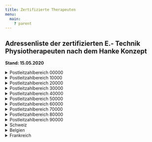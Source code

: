 ```yaml
---
title: Zertifizierte Therapeuten
menu:
  main:
    ? parent
---
```

## Adressenliste der zertifizierten E.- Technik Physiotherapeuten nach dem Hanke Konzept

**Stand: 15.05.2020** 

<details><summary>Postleitzahlbereich 00000</summary>

* Kerstin Lunze Praxis für Physiotherapie Gerichtstraße 5 01069 Dresden
* Konstanze Fleischer Praxis für Physiotherapie Emil- Üeberall-Str. 14  01159 Dresden
* Heike Simoneit Schillerstr. 38 01454 Radeberg
* Ina Vollborth Praxis für Physiotherapie Herbstsonne Somsdorferstr. 1a  01705 Freital
* Antje Hälbig Klinik Bavaria An der Wolfsschlucht 1-2 01731 Kreischa
* Petra Kuhn Praxis für Physiotherapie Welke-Kirsten u. Schmidt 01900 Großröhrsdorf
* Anette Klausch Ströbitzer Haupstr.14 03046 Cottbus
* Nicole Rödel Am Hirtenhaus 6 04159 Leipzig
* Antje Otto Harnackstr. 7 04317 Leipzig
* Ines Rothe Hohlbeinstr. 75 04429 Leipzig
* Gundula Striedinger Praxis für Physiotherapie Ringstraße 8 04668 Dürrweitzschen
* Kerstin Girbig Praxis für Physiotherapie Döbelner Straße 9-11 04746 Hartha
* Nicole Plock VITALIS Kylische Str. 31 06526 Sangerhausen
* Manja Schmidt VITALIS Kylische Str. 31 06526 Sangerhausen
* Uwe Müller Median Klinik Am Kießling 1 07356 Lobenstein
* Birgit Herzog Praxis für Physiotherapie Plauensche Straße 73 07545 Gera
* Karin Schnee Praxis für Physiotherapie Plauensche Straße 73 07545 Gera
* Jana Burghardt Moritz-Klinik Hermann-Sachse-Straße 46 07639 Bad Klosterlausnitz
* Dirk Hesse Praxis Physikalische Therapie Uwe Hübner Stauffenbergstraße 16 07746 Jena
* Katrin Meinhold Zur Försterei 2 08262 Jägersgrün
* Yvonne Hentschel Praxis für Physiotherapie A. Schädlich 08304 Schönheide
* Katja Köka Wormser Straße 17 09126 Chemnitz
* Teresa Ftitzsching Admedia GmbH Bayreuther Str. 12 09130 Chemnitz
* Ingrid Küttner Praxis für Physiotherapie Siedlung 3 09603 Großschirma 

</details>

<details><summary>Postleitzahlbereich 10000</summary>

* Beate Börner Stromstr. 10 10555 Berlin
* Nicole Mathew Mareschstr. 6 12055 Berlin
* Annette Göhrum Machonstraße 29 12105 Berlin
* Barbara Neuwald Hobrechtstr. 17 12047 Berlin
* Marlies Schleicher Rubensstr. 86 12157 Berlin
* Fransziska Engst Physio- Ergo GmbH Helle Mitte 12629 Berlin
* Barbara Stein Müllerstr. 20 a 13353 Berlin
* Miriam Goldschmidt Ev Geriatriezentrum Reinickendorfer Str. 61 13347 Berlin
* Barbara Maiwald Wachsmuthstr. 22 13467 Berlin
* Sabine Ziemann Schlieperstr. 5 13507 Berlin
* Kriemhild Thorbahn Ernst Str. 29 13509 Berlin
* Marion Rehfeld Prinz-Handjery-Str. 4 14167 Berlin
* Martina Lüninghake, PT in  Berlin 0177/5059404
* Sebastian Willems 14482 Potsdam
* Claudia Alt Chausseestr. 8 14542 Geltow
* Stefanie Miething Fachklinik Hohenstücken Brahmstr. 38 14772 Brandenburg
* Heike Ringte Fachklinik Hohenstücken Brahmstr. 38 14772 Brandenburg
* Kathrin Gottschalk Rapsacker 28 18211 Bagershagen
* Petra Gleuel Ambulantes Rehazentrum Am Grünen Tal 22 19063 Schwerin
* Nadine Stüwe Helios Kliniken Wismarsche- Str. 397 19049 Schwerin
* Heiko Nachtigall Klinik Leezen Wittgensteiner Platz 1 19067 Leezen (bei Schwerin)
* Dagmar Krumm Neurologische Frühreha Wittgensteiner Platz 1 19067 Leezen

</details>

<details><summary>Postleitzahlbereich 20000</summary>

* Ann-Kristin Reutershan Stadthausbrücke 1 20089 Hamburg
* Silke Berghausen Meridianstr. 6 20535 Hamburg
* Doris Euen Asklepios Klinik St. Georg  Lohmühlenstr. 20535 Hamburg
* Helge Sundermeyer Waldklinik Jestburg Klecker Waldweg 145 21266 Jesteburg/Nordheide
* Kirsten Lambert Brüsseler Str. 1 21423 Winsen/Luhe
* Susanne von Borstel Meiendorfer Weg 57 22145 Hamburg
* Melanie Geyer Heliosklinik Johanes Ritter  Str. 100 21502 Geesthacht
* Ute Illner Oldesloerstr.2 22964 Steinberg 2
* Jutta Kraemer Stadthausbrücke 1-3 20355 Hamburg
* Susanne Vellmer Sieker Landstr. 176 22927 Großhansdorf
* Antje Betz Physioteam Gertigstraße, Gertigstraße 48, 22303 Hamburg
* Maja Grotjan Gloxinstr. 22 23554 Lübeck
* Peter Bock Morkerke 10 23564 Lübeck
* Renate Dürr Dornkampstr. 6 23669 Timmendorfer Strand
* Dorothea Lehner Voßberg 23 23714 Malente-Malkwitz
* Thomas Pahnke Dieckseepromenade 9-11 23714 Malente-Gremsmühlen
* Jörg Bals Kirchhofsallee 1 23730 Neustadt i. Holstein
* Christian Wustlich Neurolgisches Zentrum Bad Segeberg Hamdorferweg 5b 23795 Bad Segeberg
* Anke Steinmann Hamdorfer Weg 5b 23795 Bad Segeberg
* Volkmar Altschuh Bornischen 9 23795 Bad Segeberg
* Anne Klattenhof Brunswiker Straße 59 PT-Praxis Bartsch und Benk 24103 Kiel
* Imke Baltzer Praxis für Physiotherapie Baltzer-Gerdes Spreeallee 49 24111 Kiel
* Frank Simmat PT Praxis und Naturheilverfahren Sophienblatt 46 24114 Kiel
* Britta Göpel Söhren 2 24226 Mönkeberg
* Randi Mahn Gut Büchenau 3 a 24354 Rieseby
* Ira Huesmann Eckernförder Str. 16 24398 Karby
* Mirke Freier Rheumaklinik 24576 Bad Bramstedt
* Malte Thiessen Am Glockenturm 4 24784 Westerrönfeld
* Corinna Hübner Posthofstr. 11a 24321 Lütjenburg
* Britta Gebhardt Therapiezentrum Damp 24351 Damp
* Christa Körner Ehlerskoppel 12 24366 Loose
* Dörte Stach Bahnhofstr. 26 24392 Süderbrarup
* Anja Sager Holstenstr. 11 24534 Neumünster
* Torsten Hinrichs Johann- Hinrich- Fehrs-Str. 34 24623 Großenaspe
* Melanie Maszar Ambulantes Therapiezentrum Klaas Adolfstraße 1 24768 Rendsburg
* Susanne Feldhoff Nissengang 9 24850 Schuby
* Melanie Mumm Hersbarg 3 24861 Bergenhusen
* Simone Beck Schiffbrücke 58 24939 Flensburg
* Edda Landt-Hayen Falkenberg 29b 24939 Flensburg
* Hazel Hawes Toosbüystr. 31 24937 Flensburg
* Thomas Mehlert Neustadt 52 24939 Flensburg
* Iris Alber Helenen Allee 9 24937 Flensburg
* Dagmar Geburzky Eibenweg 35 24937 Flensburg
* Susanne Kleiner Dorotheenstr. 35 24939 Flensburg
* Claudia Klug Knappen Str. 6 24939 Flensburg
* Barbara Wienholt Christinenstr. 11 24937 Flensburg
* Bettina Stelzer Oderstieg 7 24943 Flensburg
* Angela Wagemans Bremer Platz 3 24943 Flensburg
* Birgit Mahlke Fruerlunder Str. 72 24943 Flensburg
* Carsten Bethge Stralsunder Str. 6 24944 Flensburg
* Lioba Dauck Westerkoppel 8 24944 Flensburg
* Maren Kayser Fruerlundhof 12 24943 Flensburg
* Antje Steffens Slukefterweg 17c 24955 Harrislee
* Dietmar Kleist Dorfstr. 5c 24969 Großenwiehe
* Sylvia Gefke Gintoft 41 24972 Steinbergkirche
* Frauke Blum Hauptstraße 12 24975 Hürup
* Angelika Burghardt-Gertis Bi de Eck 2 24983 Handewitt
* Heike Franz-Matthiesen Siedlungsstr. 3b 24983 Handewitt
* Silke Engel Westerreihe 2a 24988 Barderup
* Michael Noffke Müllenhofweg 1 25709 Marne
* Thorsten Herrman Therapiezentrum Eschmarschstr. 50-52 25746 Heide/Holstein
* Sönke Boock Goethestr.5 25813 Husum
* Tjitse Tigchelaar PT Praxis Gerloff Westerkampweg 21 25813 Husum
* Sybille Wulf Teichweg 29 25337 Elmshorn
* Johannes Hartwigsen Kleiseerkoog/Moordeich 25899 Galmsbüll
* Andrea Miska Ratsherr-Schulze-Str. 15 26122 Oldenburg
* Astrid Clute-Simon Widukindstr.1 26121 Oldenburg
* Sabine Burmann Therapie-Zentrum  Staulinie 18 26122 Oldenburg
* Heike Karte Bahnhofstr. 6 26160 Bad Zwischenahn
* Silke Klarmann Am Hogen Hagen 26160 Bad Zwischenahn
* Nicole Breyer Zum Burggarten6 26169 Friesoythe
* Henning Reinders Praxis Oberbült 7 26340 Zetel
* Danuta Meinhardt Praxis: Wittmunderstr.27 26639 Wiesmoor
* Gabriele Becker Bismarckstr.1 26670 Uplengen-Remels
* Margit Rymbakowski Rosenstr. 26 26676 Barßel
* Bernd Christiansen Amselstr. 13 26689 Augustfehn
* Gudrun Rupel Sonnenblumenstr. 7 26725 Emden
* Malaika Diekhoff Praxis Claus/Sterenberg/Papenburg 26810 Westoverledingen
* Britta Petat Splitting Links 132 26871 Pappenburg
* Angelika Szrama Oststr. 232 26892 Dörpen
* Karin Klatte Eichenstr. 12 26897 Esterwegen
* Jutta Bartels Auf der Loge 4 27305 Bruchhausen- Vilsen
* Sabine Krüll Schulstr. 33 27386 Hemslingen/Söhlingen
* Petra Piotraschke PT Praxis 27624 Bad Bederkesa
* Elfie Ganzkow Hohenfelderstraße 12 27711 Osterholz-Schambeck
* Sabine Latz Industriestr. 29 27809 Lemwerder
* Ditte Gerhardt Hildesheimer Str. 2a 28205 Bremen
* Bettina Goldbach Nienburgerstr. 1 28205 Bremen
* Ulrike Schmitz Prangen Str. 38 28203 Bremen
* Sandra Franz Schubertstr, 30 28209 Bremen
* Thomas Eckhoff Kasseler Str. 47 28215 Bremen
* Sven Milz Richthofenstr. 3 28759 Bremen
* Stephanie Rasch PT Praxis Schönemau Jtagstr. 1 29221 Celle
* Adelheid Ganzer Praxis Hoyos Tim- Willem- Weg 29320 Hermannsburg
* Heike Struthoff Bahnhofstr.2 29579 Emmendorf
* Birgit Behrendt Lyraweg 34 29549 Bad Bevensen
* Diana Klinik Dahlenburger Straße 29549 Bad Bevensen
* Brigitte Meister Dahlenburger Straße 29549 Bad Bevensen
* Peter Klatte Dahlenburger Straße 29549 Bad Bevensen
* Sigrid Bhaltavai Dahlenburger Straße 29549 Bad Bevensen
* Walter Kerner Am Forstgarten 6 29549 Bad Bevensen
* Elisabeth Breme Salamanderweg 25 29574 Ebstdorf
* Martina Schmied Koppelweg 5 29591 Römstedt
* Cordula Kopf Meßhausen 5 29614 Soltau 

</details>
<details><summary>Postleitzahlbereich 30000</summary>

* Lucie Schumacher Im Mailand 14 30082 Garbsen
* Barbara Stalp Waldstr. 13 30163 Hannover
* Stephanie Lucke Holscherstr. 13 30161 Hannover
* Dirk Riemenschneider Sallstr. 90 30171 Hannover
* Astrid Hohenhaus Grethe-Jürgens-Str. 56 30177 Hannover
* Siglinde Rogge Hermenweg 8a 30419 Hannover
* Sandra Zerm Vanelmannstr. 5 30453 Hannover
* Andrea Zager Menzelstr. 81 30459 Hannover
* Sabine Köhler Lessingstr. 11 30457 Hannover
* Kerstin Kramer Wettberger Edelhof 3 30457 Hannover
* Alfred Katzer Wunstorfer Str. 57 30453 Hannover
* Michael Holtz Donaustr. 28 30519 Hannover
* Sigrid Reininghaus Wedekindweg 1 30823 Garbsen
* Anju Heine Alte Rathausstr. 15 30880 Laatzen
* Birgit Mahlmann Im Langen Feld 3 30880 Laatzen
* Wiebke Dreyer Otto-Backhaus-Str. 5 30890 Barsinghausen
* Jana Gänsslein Westerfeldstr. 2 30890 Barsinghausen
* Gabriela Czornik Sonnenweg 14 30900 Wedemark
* Martina Oldhafer Leddinring 14 30916 Isernhagen
* Anita Bühre Lindenweg 21 30966 Arnum
* Ingrid Ulrich Fachpraxis für Krankengymnastik Jeinser Str. 6  30982 Pattensen
* Solveig Apel Neue Straße 5 31039 Rheden
* Kerstin Wolten Karl-Krösche-Str. 11 31061 Alfeld
* Nico van Dort Winzenburger Str. 6 31061 Alfeld/Leine
* Susann Willig Herrendienstanger 3 31073 Grünenplan
* Andreas Weigelt Ringstr. 12 31091 Coppengrave
* Maria Jendrassek Treibestr. 9 31134 Hildesheim
* Katja Löhner Sedanstr. 25 31134 Hildesheim
* Barbara Lazarek Amalie-Sieveking-Str. 31 31141 Hildesheim
* Brigitte Henke PT Praxis Binderstr. 16 31141 Hildesheim
* Hans-Christian Wittneben Im Sacke 4 31157 Sarstedt
* Stephanie Leder Feldstr. 27 31157 Sarstedt
* Dorothee Hagen Marktstr. 44 31162 Bad Salzdetfurth
* Esther Noe Ahornallee 9 31162 Bad Salzdetfurth
* Nicole Adolf Friedrich-Freitag-Str. 5 31167 Bockenem
* Katja Loll Hinter der Schmiede 3 31188 Holle/Soltau
* Michaela Wennemuth-Kratzenstein Nikolausstr. 4 31199 Diekholzen
* Stefanie Bachmann Hermann-Löns-Straße 15 31199 Diekholzen
* André Vergne Iltener Str. 49 31275 Lehrte
* Bianca Schoppe Ahltener Str. 20 31275 Lehrte
* Martin Bartsch Kleine Geest 3-5 31592 Stolzenau
* Heike Sandmann Moorblick 6 31600 Uchte
* Volker Seebach Probsthägerstr. 38 31655 Stadthagen
* Michael Vittoria Goedeckestr. 14 31655 Stadthagen
* Iris Bach Herminenstr. 15a 31675 Bückeburg
* Jörg Meinze Am Hilgenhof 2 31675 Bückeburg
* Helga Meinze Am Hilgenhof 2 31675 Bückeburg
* Christel Anyig Am Bodenwinkel 5 31675 Bückeburg
* Thilo Grimpe Piepenbreite 56 31683 Obernkirchen
* Corinna Kloß Rauher Kamp 28 31691 Helpsen
* Sabine Malinowski-Born Bahnhofstr. 32 31698 Lindhorst
* Ute Buurman Kirchstr. 5 31699 Beckedorf
* Gaby Hupfeld Pulverstr.4 31675 Bückeburg
* Sarah Göhre An der Schölbeeke 22 31675 Bückeburg
* Kathrin Sallermann Bornbrink 7 31675 Bückeburg
* Andre Sperlich Bückeberg- Klinik 31707 Bad Eilsen
* Hans-Georg Horn Neumühlener Str. 32 31708 Ahnsen
* Ronald Stärke Saenkamp 8 31712 Niedernwöhren
* Christa Vieth Steinbrink 1,  31711 Luhden
* Ute Holstein Rosenthaler Str. 24,  31737 Rinteln/Schaumburg
* Birgit Meyer Heinrich-Dohm-Str. 5,  31737 Rinteln
* Lars Molthahn, Am Steinanger 2, 31737 Rinteln
* Petra Ordelheide-Süllwold Detmolder Str. 30 31737 Rinteln
* Elke Immohr Otto-Jordan-Weg 2 31737 Rinteln
* Viola Breiholdt Am Werder 1b 31737 Rinteln
* Katrin Bormann Emmernstr. 13 31785 Rinteln
* Dagmar Böhm-Griese Chamissostr. 36 31785 Hameln
* Bettina Oltmanns Reimerdeskamp 69a 31787 Hameln
* Bettina Gudd Bismarckstr. 12 31812 Bad Pyrmont
* Kristina Lorenzen Mühlenstr. 18b 31812 Bad Pyrmont
* Michael Hoehns Zum Oberen Felde 6 31832 Springe
* Simona Herbrechtsmeier Gärtnerweg 52 31840 Hessisch Oldendorf
* Silvia Amtsberg Stettiner Weg 3 31840 Hessisch Oldendorf
* Dorothee Braess Koppelweg 8 31840 Hessisch Oldendorf
* Rita Kaiser Am Knappenberge 15 31848 Bad Münder
* Simone-Nicole Kannowsky Rodewinkel 18 31848 Bad Münder
* Nicole Manzke Köhlerstr. 16 31848 Bad Münder
* Sabine Fenske An der Mittelbreite 14 31860 Emmerthal
* Ingrid Hasenbruch Bahnhofstr. 8 31863 Coppenbrügge
* Christina Wegmann Rodenberger Str. 28 31867 Lauenau
* Margit Tölke Diebrocker Str. 13 32051 Herford
* Inge Baric’ Schötmrsche Straße 8a 32107 Bad Salzuflen
* Inge Eisermann-Schmidtke Schloßstr. 18 32108 Bad Salzuflen
* Michael Geick Schloßstr. 18 32108 Bad Salzuflen
* Eva Dettmeyer Rotkehlchenweg 8c 32108 Bad Salzuflen
* Monika Kania Bünderstr. 15 32130 Enger
* Cornelia Bussmann Holserstr. 60 32257 Bünde
* Thorsten Nobbe Blankener Str. 30 32257 Bünde
* Kerstin Strukmeier Langenkamp 28 32257 Bünde
* Bianka Schwarze ostlandstr.1 32369 Rahden
* Jenny Rink Hülsenbuschweg 6 32312 Lübbecke
* Ulrich Koch Sonnenwinkel 12 32361 Preuß. Oldendorf
* Gabriele Grote Wehe 198 32369 Rahden
* Michele Ramroth Prangenort 105 32423 Minden
* Eveline Anter Soodstr. 1 32423 Minden
* Andrea Becker Vorm Berge 40 32429 Minden
* Katja Domin Praxis Porta Lannerstr. 2 32457 Porta Westfalica
* Marlies Seele Stehbrink 33 32469 Petershagen
* Britta Gebhhardt Birkenweg 7 32584 Löhne
* Marion Althoff Werster Str. 181 32549 Bad Oeynhausen
* Peter Block Schützenstr. 50 32545 Bad Oeynhausen
* Klinik am Rosengarten KG-Abteilung 32547 Bad Oeynhausen
* Anja Reinkung KG-Abteilung 32547 Bad Oeynhausen
* Christa Bose Turmstr. 40 32547 Bad Oeynhausen
* Birgit Schulze Bergstr. 24 32547 Bad Oeynhausen
* Elsa Schwarz Fichtestr. 12 32547 Bad Oeynhausen
* Susanne Rieß Lortzingstr. 23 32547 Bad Oeynhausen
* Jaana Lenger Bäckerstr. 3 32602 Vlotho
* Heinz-Wilhelm Biermann Amtsweg 10 32609 Hüllhorst
* Anja Tödtmann Ginsterweg 4 32609 Hüllhorst
* Sabine Eikemper Mindener Str. 6 32602 Vlotho
* Brgitte Körnig Ölbrinkstr. 4 32602 Vlotho
* Sabine Buchholz Schuhmannstr. 11 32657 Lemgo
* Elke Schnitger Dieselstr. 17 32657 Lemgo
* Clivia Uthe Hauptstr. 19 32694 Dörentrup
* Elke Kullak Schubertstr. 1 32699 Extertal/Bösingfeld
* Iris Böger Schorenstr. 25 32756 Detmold
* Reinhild Witt Marienstr. 54 32756 Detmold
* Astrid Hamann Bremker Str. 2a 32758 Detmold
* Irene Harder Lesingstr. 21 32825 Blomberg
* Jana Franke Zur Schmiede 46b 33098 Paderborn
* Elmar Hunke Thienhauser Weg 37 33100 Paderborn
* Claudia Gogrefe An der Kapelle 41 33104 Paderborn
* Bianca Nolte Flottmeierstr. 7 33161 Hövelhof
* Anja Speckenheuer Mittelstr. 3 33181 Wünnenberg
* Thomas Niehoff Jahnstr. 9 33189 Schlangen
* Fridolin Wuchinger Berliner Str. 10-14 33442 Herzebrock
* Susan Bretschneider Threbenstr. 8 33602 Bielefeld
* Andreas Wölffing Donauschwabenstr. 98 33609 Bielefeld
* Ulrich John Berliner Str. 16 33647 Bielefeld
* Aliya Szymanska Berliner Str. 16 33647 Bielefeld
* Claudia Schulte Siekkamp 47 33659 Bielefeld
* Markus Kraus- Erdl Interdiziplinäres Zentrum 33790 Halle/Westfalen
* Michaela Becker Am Hanewinkel 18 Herzenbrock Clarenholz
* Birgit Walkenhorst Bergstr. 7 33824 Werther
* Petra Böversen Wellenstraße 11 33829 Borgholzhausen
* Petra Methe Kasseler Str. 59 34266 Niestetal
* Felix Ritter An der langen Wiese 34298 Eschenstruth
* Christian Mittnacht Bahnhofstr.4 34369 Hofgeißmar
* Kurt Matthes Bahnhofstr. 9 34323 Malsfeld-Beiseförth
* Frank Bender Jahnstr. 1 34431 Marsberg
* Norbert Petrick Wicker- Klinik Fürst-Friedrich-Str. 2-4 34537 Bad Wildungen
* Henk Netjes Am Hochzeitshaus 5 34560 Fritzlar
* Andreas Tiedemann Friedrich-Naumann-Str. 1 35037 Marburg
* Christian Berrichon Reha Fit Am Krekel 35037 Marburg
* Thomas Peichl Reha Fit Am Krekel 35037 Marburg
* Reiner Baum Reha Fit Am Krekel 35037 Marburg
* Uwe Happel Reha Fit Am Krekel 35037 Marburg
* Gudrun Lange(Huber) Am Schubstein 25 35091 Cölbe
* Christoph Bonitz Wehrdaer Str. 120 35041 Marburg
* Antje Winkler Salegrund 14 35041 Marburg
* Gudrun Lange(Huber) Am Schubstein 25 35091 Cölbe
* Matthias Bernhardt Hochstr. 2 35232 Dautphetal
* Kristin Hergenröther PT Praxis Ingeborg Menge Bahnhofstr. 7 35325 Mücke- Merlau
* Samuel Müller PT Praxis Glasmann und Müller Wilhelmstr. 23 35440 Linden
* Ingrid Glasmann PT Praxis Glasmann und Müller Wilhelmstr. 23 35440 Linden
* Justina Moser PT Praxis Glasmann und Müller Wilhelmstr. 23 35440 Linden Tel. 06403/63123
* Monika Hummel Ostpreußenstr. 21 35633 Lahnau
* Roswitha krämer Birkenweg 07 36151 Burghaun
* Christine Wolf Am Eichberg23 36341 Lauterbach
* Petra Burkart PT Praxis K. Lips Zum Thermalbad 136358 Herbstein
* Franziska Slotta PT Praxis Gass Schloßstr. 10 36381 Schlüchtern
* Kertin Gass PT Praxis Gass Schloßstr. 10 36381 Schlüchtern
* Martin Weider Zur Signaltanne 1 36041 Fulda
* Ivon Kirschmann Klinikum Fulda gAG Pacelliallee 4 36043 Fulda
* Brigitte Scherf Bergwinkelweg 14 36381 Schlüchtern
* Ursula Keber Praxis f. Physiotherapie Weitzelstr. 11 36381 Schlüchtern
* Alexandra Bug PT Praxis Kerstin Gass 36381 Schlüchtern
* Christian Rüger Sportplatzstr. 1 36452 Zella/Rhön
* Kerstin Grunwald Stegemühlenweg 55 37083 Göttingen
* Nina-Catherin Gunkel Reitstallstr.7 37073 Göttingen
* Verena Schenke Am Steinmeche 4 37115 Duderstadt
* Ingrid Köster Wieterfeld 14 37154 Northeim
* Alexandra Rakowski Wilhelmstr. 8a 37154 Northeim
* Anja Goldmann Weserstr. 5 37194 Bodenfelde
* Jörg Limmeroth Am Ziegelrain 11 37214 Witzenhausen
* Tanja Weisbeck Orthopädische Klinik 37235 Hessisch Lichtenau
* Tanja Wagner Orthopädische Klinik 37235 Hessisch Lichtenau
* Holger Puhane Orthopädische Klinik 37235 Hessisch Lichtenau
* Katja Schuchard Orthopädische Klinik 37235 Hessisch Lichtenau
* Regine Reichstein PT- Schule Orthopädische Klinik 37235 Hessisch Lichtenau
* Andrea Semmler Werra Klinik der BfA Berliner Str. 3 37242 Bad Soden- Allendorf
* Barbara Flucke Kefferhäuserstr. 22 37351 Dingelstadt
* Gerhild Masanek Hellhofstr. 7 37520 Osterode/Harz
* Katrin Hallbauer PT Praxis G. Masanek Hoelemannpromenade 9 37529 Osterode/Harz
* Christian Appel Praxis Appel Ostertor 2a 37574 Einbeck
* Silvio Hullmeine  Neue Krug 10 37589 Düderode
* Rita Vratislavsky Bismarckstr. 10 37603 Holzminden
* Silvia Prothmann Steinacker 30 37603 Holzminden
* Martina Scharper-Hörning Kellbergstr. 77 37627 Stadtoldendorf
* Angelika Hoffmann Praxis A. Hoffmann Schillerstr. 10 37632 Escherhausen
* Sandra Guske-Wrede Sonnenbreite 5 37688 Beverungen
* Christina Weiß Echternstraße 40 38100 Braunschweig
* Christian Ebeling Therapie und Therme Fallersleber-Tor-Wall 21-22 38100 Braunschweig
* Grit Eppers Fasanenstr. 46 38102 Braunschweig
* Michaela Peters Praxis am Löwenwall Löwenwall 10 38100 Braunschweig
* Alexandra Kalliardos PT Praxis R. Janko- Kallirdos Franz-Liszt-Str. 17 38106 Braunschweig
* Karsten Bischoff Grubenweg 4 38112 Braunschweig
* Svantje Hille Petristraße 11 38118 Braunschweig
* Stefanie Fay KG Praxis Wollenweber Turmstr. 1c 38124 Braunschweig
* Brigitte Haack  Städtisches Klinikum 38124 Braunschweig
* Marisa Bergmann Fischhausenweg 6 38124 Braunschweig
* Melanie Kaatz Kanzleistraße 6 38229 Salzgitter
* Andreas Hahn Elisabethstraße 9 38259 Salzgitter
* Rita Dietrich Mathildenweg 6 38268 Lengede
* Melanie Riemann(Kühl) PT Praxis am Stadtpark Roonstr.7 38102 Braunschweig
* Daniel Riemann PT Praxis am Stadtpark Roonstr.7 38102 Braunschweig
* Silvia Raspe Praxis für Körpertherapie Husarenstr. 16 38104 Braunschweig
* Melanie von Parzottka PT Praxis Wollenweber Turmstr. 1c 38122 Braunschweig
* Bernhard Walsdorff, ,Praxis Walsdorff&Partner,Rüningerweg 34, 36124 Braunschweig
* Alexa Köppen Gemeindestraße 12 38126 Braunschweig
* Renate Steinert-Kreisel Kalkbruch 3 38229 Salzgitter
* Ulrike Engelstädter Gesundheitszentrum Balance Marie-Crurie-Str. 3 38268 Lengede-Broistedt
* Melanie von Parzottka Lipinski Gesundheitszentrum Balance Marie-Cruie-Str. 3 38268 Lengede-Broistedt
* Petra Behrendt Krumme Straße 27 38300 Wolfenbüttel
* Sonka Wendenburg Fischerstraße 1 A 38300 Wolfenbüttel
* Petra Behrendt Praxis für Physiotherapie Lindener Str. 15 38300 Wolfenbüttel
* Rene Urban Praxis für PT und Massage Breite Strasse 25 38312 Cramme
* Benjamin Pabst Grüner Platz 26 A 38302 Wolfenbüttel
* Kirsten Labtzke Bernadusring 6 38304 Wolfenbüttel
* Ingo V. Rembitzki Praxis Pfenninger 38304 Wolfenbüttel
* Ralf Trautmann Therapiezentrum Hornburg Knick 3 38325 Hornburg
* Gabriele Koch Gustav-Steinbrecher-Str.19 38350 Helmstedt
* Vera Hoffmann Röntgenstr. 8 38465 Brome
* Katharina Iatridis PT Praxis Andre Bäcker Dannenbüttler Weg 1a 38518 Gifhorn
* Stephan Kukuk Praxis Physikalische Therapie Ringstr. 12 38550 Isenbüttel
* Antje Pabst Schieferweg 8 38640 Goslar
* Regina Weiterer Claustorwall 38 38640 Goslar
* Gabriele Roosmann Oberer Triftweg 31 38640 Goslar
* Holger Siegert  KG Praxis H. Neumann Am alten Salzwerk 3 38667 Bad Harzburg
* Silke Michaelis Herzog Julius Klinik 38667 Bad Harzburg
* Kristin Kund Herzog Julius Klinik 38667 Bad Harzburg
* Dick Egmond Burgstraße 23 38667 Bad Harzburg
* Sylke Hübner Kurhotel Vier Jahrezeiten 38667 Bad Harzburg
* Barbara Fricke Hopfenkamp1 38704 Liebenburg
* Constanze Conrad Asklepios Klinik Schildautal  Karl-Heroldt-Str. 1 38723 Seesen
* Matthias Rennspieß Asklepios Klinik Schildautal Karl-Heroldt-Str. 1 38723 Seesen
* Alexandra Frank Asklepios Klinik Schildautal Karl-Heroldt-Str. 1 38723 Seesen
* Ulrike Dorff Asklepios KLinik Schildautal Karl-Heroldt-Str. 1 38723 Seesen
* Diana Gelhoff Friesenstr.52 39108 Magdeburg
* Manuela Born Mutter- Kind- Kurklinik 39619 Arendsee 

</details>
<details><summary>Postleitzahlbereich 40000</summary>

* Ute Bargfrede Merkurstr. 36a 40223 Düsseldorf
* Susanne Schülke Himmelgeister Str. 56 40225 Düsseldorf
* Manfred Stöhr Oberbilker Allee 182 40227 Düsseldorf
* Carsten Lutze Fr.-v.-Spee Str. 30 40489 Düsseldorf
* Bettina Kopbauer Dopplerweg 11 40591 Düsseldorf
* Michaela Zilger Kölner Landstr. 437 40589 Düsseldorf
* Ulrike Bittner Meliesallee 16 40597 Düsseldorf
* Susanne Kast Ruhrstr. 37 40699 Erkrath
* Nina Marx  Peter-Rosegger-Straße 25 40699 Erkrath
* Brygida Schröder Beethovenstr. 33 40724 Hilden
* Sandra Vollrath PT Praxis K. Freimuth Talstr. 3 40822 Mettmann
* Angelika Löhr Altenkamp 51 40885 Ratingen
* Monique Dorda Otto-Weisstr. 4 41466 Neuss
* Reinhold Kauder 41517 Grevenbroich
* Kurt Klingohr Weihenstr. 12 41748 Viersen
* Alexandra Drauwe, c/0 de Regt Hofaue 91 42103 Wuppertal
* Frank van Buynder Grünstr. 26 42103 Wuppertal
* Ludgera Vornholt Bayreutherstr. 17 42115 Wuppertal
* Doris Bätz Hünefeldstr. 90 42285 Wuppertal
* Hella Mertens Völklinger Str. 8 42285 Wuppertal
* Marina Waesenberg Finkenweg 34 42489 Wülfrath
* Dorothee Chrstern Weissdornweg 25 42489 Wülfrath
* Udo Kielhorn 42489 Wülfrath
* Ulrike Wojahn Bernsaustr. 20a 42553 Velbert
* Susanne Kast Zweibrücker Str. 7 42697 Solingen
* Ursula Stolpmann Goldberger Weg 30 42699 SoE
* Edeltraut Zimmermann Kölnerstr. 110 42897 Remscheid
* Silke Bornefeld Lindenallee 19c 42899 Remscheid
* Cristina Rode PT Praxis Sladek Danuta Wickeder Str. 298 44319 Dortmund
* Ingrid Francsovies Von Kettlerstr. 19 44623 Herne
* Annemarie Többen Sraßburgerstr. 39 44623 Herne
* Dorit Kinscher Praxis Baum Schulte-Siepmann Hauptstraße 215 44649 Herne
* Jutta Korte Almastr. 27 44651 Herne
* Katja u. Willi Buchholz Kurt-Schuhmacher-Platz 11 44787 Bochum
* Andrea Schäfer Am Lakenbruch 54 44793 Bochum
* Silvia Böhlke Kohlenstr. 191 44793 Bochum
* Heike Blackert Josephinenstr. 61 44807 Bochum
* Angelika Kreinz Josefinenstr. 19 44807 Bochum
* Ingrid Runschke Pappelweg 2a 44869 Bochum
* Bernd Höner Höntroper Straße 68 44869 Bochum
* Ingrid Ewers Brunnenstr. 57 45128 Essen
* Simone Diefenbrach Krawehlstr. 25 45130 Essen
* Witold Plich Langenbechstraße 2 45130 Essen
* Nadja Vieregge Hobeisenstr. 35 45147 Essen
* Stefan Selke Rahmannstr. 12 45357 Essen
* Kerstin Meyer Tinkrathstr. 29a 45472 Mühlheim
* Stanislaw Pierschinski Amselstr. 30 45472 Mühlheim
* Ines Lange Erlenweg 73 45481 Mühlheim
* Anja Heisterkamp PT Praxis Urs Pfannenmüller Zur Alten Mühle 56 45481 Mühlheim
* Stephan Chadoys Uhlandstr. 27 45525 Hattingen
* Rudolf van Delden Holschentor 11 45525 Hattingen
* Solveig Nerlich Nordstr. 60 45525 Hattingen
* Heidrun Hartung Gedulderweg 55 45549 Sprockhövel
* Martina Hein Hertenerstr. 59 45657 Recklighausen
* Berit Wessel Pertkesring 25 45549 Sprockhövel
* Martina Pachollek Kölner Str. 52a 45661 Recklinghausen
* Stefanie Mastalerz Hillerfeldmark 3 45659 Recklinghausen
* Thomas Frey 45699 Herten
* Annette Horn Hof Ellinghaus 45701 Herten
* Sabine Figgener Heibeckstr. 3 45711 Datteln
* Susanne Becker Alsenstraße 3 45711 Datteln
* Barbara Möller Lch-Sch-Bach-Straße 3 45711 Datteln
* Andre Dömer Türkenort 9 45711 Datteln
* Hildegard Brandhoff Philippistr. 8 45721 Haltern
* Hurck-Born Karl-Liebknecht-Str. 10 45770 Marl
* Kavus Ameri 45879 Gelsenkirchen
* Matthias Bliesenbach 45883 Gelsenkirchen
* Gabriele Falkowski 45891 Gelsenkirchen
* Rainer Riedel Olhofstraße 2 45894 Gelsenkirchen
* Jutta Patz Horsterstr. 336 45899 Gelsenkirchen
* Marcel Wehr Straßburgerstraße 100 46045 Oberhausen
* Claudia Dickmann Rechenacker 49 46049 Oberhausen
* Christoph Sachs Holunderstr. 9 45770 Marl
* Erik van Hoorde Osterfelder Str. 9 46236 Bottrop
* Uta Wallenfang Max-Schwarze-Weg 20a 46236 Bottrop
* Manuela Simon Richard-Wagner-Str. 43 46236 Bottrop
* Mirko Müller KG Praxis Hauptstr. 5 46244 Bottrop-Kirchhhellen
* Marina Zipper Falkenstraße 45 46282 Dorsten
* Andreas Keunen Windmühlenweg 2 46446 Emmerich
* Dorothee Krämer Wardterholzweg 5 46509 Xanten
* Irmtraud Voigt Ernastr. 13 46537 Dinslaken
* Sandra Menzel Lakumerstr. 4 47137 Duisburg
* Sabine Schneider Ziethenstr. 33 47169 Duisburg
* Kirsten Seidat Zellerstr. 6 47259 Duisburg
* Gabriele Blum Emil-Nolde-Str. 15c 47447 Moers
* Gerd Bernhardt Praxis für Physiotherapie Nierbenbergerstr. 192 47475 Kamp- Lintfort
* Uta Pelshenke Kastanienallee 9 48165 Münster
* Willi Fugmann Vinzenweg 4 48147 Münster
* Corinna Heppel Schmeddingstr. 107 48149 Münster
* Ulrike Meyer Bernhardstr. 1 48153 Münster
* Annegret Müller Birkenweg 59 48155 Münster
* Anja Künzel Mondstr. 148 48155 Münster
* Anke Obst Stadtlohnweg 33, Apmt. 6 48161 Münster
* Claudia Erdmann Tilsiter Str. 2 48163 Münster
* Marion Freudenreich Geistkamp 10 48165
* Uta Pelshenke Kastanienallee 9 48165 Münster
* Silke Goebeler Hansering 39 48231 Warendorf
* Kirsten Brox Balkeweg 5 48249 Dülmen
* Cordula Vennekamp Riekestr. 10 48268 Greven
* Nicole Frenking Sandhügel 25 48282 Emsdetten
* Christa Ruhmöller Wannemacherstr. 2a 48282 Emsdetten
* Volker Tibbe Am Bode 5 48455 Bad Bentheim
* Beate Pälmke Nordstr. 18 48324 Sendenhorst
* Karsten Gemmeker Richterskamp 38 48527 Nordhorn
* Jesco Schiebener Coesfelder Hof 1a 48527 Nordhorn
* Anke Cyran Altenberger Str. 212 48565 Steinfurt
* Petra Heijnk Mozartstr. 7 48683 Ahaus-Alstätte
* Rita Kröger Grenzweg 9 49751 Spahnharrenstätte
* Barbara Temme Elchbogen 17a 44892 Bochum Langendreen
* Thomas Sprenkel 48147 Münster
* Karin Lütge Zutelgte Geriatrische Klinik Maria Frieden Am Krankenhaus 1 48291 Telgte
* Klaus Debus Katharinstr. 65/67 49078 Osnabrück
* Nadja Cermak Limberger Str. 5A 49080 Osnabrück
* Wolfgang Husack Am Vogelsang 24 49088 Osnabrück
* Sandra Gruson Lindenstr. 12 49088 Osnabrück
* Anita Nitters Ahornweg7 49214 Bad Rothenfelde
* Ingrid Hilgemann Remsederstraße 49196 Bad Laer
* Henning Dreier Druckemühlenstr. 5 49328 Melle
* Ute Jürgens Langestr. 32 49377 Langförden
* Nadine Dünnemann Deckau 15 49457 Drebber
* Andrea Große-Sundrup Köllbachweg 6 49497 Mettingen
* Ingrid Nößler Am Zollhaus 31 49509 Recke
* Jeanette Ludwig Goethestr. 25 49549 Ladbergen
* Petra Bettler Münsterweg 39 49549 Ladbergen
* Anja Manecke Wallen-Lienen 15 49545 Tecklenburg
* Tina Jerxsen Am Markt 12 49565 Bramsche
* Stefanie Kortekamp Leuschnerstr.9 49565 Bramsche
* Nicole Hinners Unnern Esk 12 49632 Essen/Addrup
* Katrin Burke Poststr3 49757 Werlte
* Silvia Bruns Ludgeristr. 6a 49716 Meppen
* Gabriele Hanses Robert-Koch-Ring 65 49716 Meppen
* Dorothee Rapien Birkenstr. 3 49740 Haselünne-Elbern
* Helga Bahlmann Zum galgenberg 6 49751 Sögel
* Doris Lindemann Georgstr. 28 49744 Geeste
* Annette Barlage-Eikens Mittelstr. 15 49770 Dohren
* Barbara Pawelzyk Breslauer Str. 12 49770 Herzlake 

</details>
<details><summary>Postleitzahlbereich 50000</summary>

* Oda Ohnesorge Ahornstr. 6 50169 Kerpen
* Anke Hering Im Flachsgarten 13 50226 Frechen-Hücheln
* Bernd Spohr Liethenstr. 30 50259 Pulheim
* Elisabeth Mager Kaiser-Otto-Str. 3 50259 Pulheim/Brauweiler
* Arnd Lohmann Bonner Str. 48 50374 Erftstadt-Lechenich
* Günter Gerards Eichendorffstr.1 50321 Brühl
* Ulrike Hammelbeck Gabelsbergerstr. 31 50674 Köln
* Carola Vesper Salierring 33 50677 Köln
* Carsten Leß, Das Zentrum, Vogelsangerstr. 78, 50823 Köln
* Anna Czajka Nonniweg 20 50825 Köln
* Brigitte Knörle Hospeltstr. 11 50825 Köln
* Bernd Spohr Praxis für PT Venloerstrasse 431 50825 Köln
* Marietta Müller Jüssenstr. 31 50827 Köln
* Jaleh Esteghamat Ostlandstr. 47 50858 Köln
* Ruth Langenkamp Wiener Weg 3b 50858 Köln
* Orthopädische Uniklinik Köln Josef-Stelzmann-Str. 9 50931Köln
* Katja Georg Gleuler Str. 161 50931 Köln
* Olivia Menzel Daunerstr.4 50937 Köln
* S. Schneider-Alken Regentenstr. 31 51063 Köln
* Antje Hingst Barbara Str. 57 51147 Köln
* Klaus Gaugel Krankenhaus Porz am Rhein Urbacher Weg 19 51149 Köln
* Mandy Maybauer Zehntenweg 7b 51381 Leverkusen
* Beate Kerst PT Praxis Spriewald 51469 Bergisch Gladbach
* Jessica Raulf PT Praxis Kinzel und Klein Hauptstr. 47 51789 Lindlar
* Michaela Dahl Hauptsr. 47 PT Praxis Kinzel und Klein 51789 Lindlar
* Karola Leckel St. Augustus Krankenhaus Reukerstr. 45 52355 Düren-Lendersdorf
* Ursula Weber St. Augustus Krankenhaus Reukerstr. 45 52355 Düren-Lendersdorf
* Anja Perse Renkerstraße 45 52355 Düren-Lendersdorf
* Ulla Stolz Renkerstraße 45 52355 Düren-Lendersdorf
* Sigrid Laugwitz Weide 4 51503 Rösrath
* Arnika Naumann Bitzenweg 2b 51588 Nümbrecht
* Silke Soltendieck Erlenhof 2a 51766 Engelskirchen
* Alexandra Stettner Arndtstr. 36 51996 Köln
* Annette Biermann Franzstr.113 52064 Aachen
* Katrin Tessmer In den 20 Morgen 24 52066 Aachen
* Claudia Pütz, Ringstr. 24,  52385 Nideggen
* Petra Behr Hospitalstr. 44 52732 Düren
* Maria Marcinkowska- Densing Universitätsklinikum 53105 Bonn
* Jutta Oppermann Siegmund-Freud-Str.25 53115Bonn
* Anette Döbbeling Venusbergweg 1b 53115 Bonn
* Bernhard Siegmund Von-Gericke-Allee 2 53125 Bonn
* Jutta Oppermann Dechant-Haimbachstraße 13 53177 Bonn
* Andrea Lankers Rheindorferstr. 54 53225 Bonn
* Elisabeth Tyrell Neuer Markt 21 53340 Meckenheim
* Ralf Schönberg Altmühlstr 12 53332Bornheim Kedorf
* Verene Gyske Sebastianuswall8 53474 Ahrweiler
* Bernd Stumpp Königstraße 31 53474 Bad Neuenahr
* Marion Hasenclever Nömmert 2 53819 Neunkirchen
* Britta Schmitz Weesbacher Str 28 53819 Neunkirchen-Seelscheid
* Michael Siegel Pastor-Böhm-Str. 7 53844 Troisdorf
* Sigrid Baller Im Eispfad 50 53919 Weilerswist
* Ruth Best Staatsbad GmbH (Kurmittelhaus) Viktoriaallee 54127 Bad Ems
* Bärbel Schuck Olkstr.12 54349 Trittenheim
* Petra Klinghammer Leopoldstr. 14 54550 Daun
* Elke Kutscheid Leopoldstr. 14 54550 Daun
* Thomas Rinkel Leopoldstr. 14 54550 Daun
* Kai Mengeling Münsterstr. 12 55116 Mainz
* Kerstin Stenzel Mohrholz Praxis L. Schäfer Schillerplatz 22 55116 Mainz
* Caroline Leis Ambulantes Rehazentrum Rizzi Barbarossaring 27 55118 Mainz
* Nicola Liebeck Praxis Rizzi Barbarossaring 40 55118 Mainz
* Beatrice Graff Zentrum für Phys. Therapie Lortzingerstr. 4 55127 Mainz
* Nadja Ploghaus Zentrum für Phys. Therapie Lortzingerstr. 4 55127 Mainz
* Anke Templin Lortzinger Str. 4 BFW Mainz Zentrum f. physik. Therapie 55127 Mainz
* Marga Cupes Bahnhofstr. 48 55218 Ingelheim
* Petra Schaaf PT Praxis Steil Ulmenstr. 6 55286 Wörrstadt
* Beate Völker KG Praxis Ekkert/Heuser Gutenbergstr. 15a 55294 Bodenheim
* Svenja Müller Kreuznacher Diakonie Bösgrunder Weg 8a 55543 Bad Kreuznach
* Elke Töller Kreuznacher Diakonie Bösgrunder Weg 8a 55543 Bad Kreuznach
* Kirsten Meyer Physiotherapie St. Marienwörth Mühlenstr. 39 55543 Bad Kreuznach
* Carmen Schneider Physiotherapie St. Marienwörth Mühlenstr. 39 55543 Bad Kreuznach
* Stefanie Etzkorn Evangelisches Stift St. Martin Sportabt. 56072 Koblenz
* Renate Unser Brüderkrankenhaus St. Josef Kardinal-Krementz-Str. 1-4 56073 Koblenz
* Sonja Günster Katholisches Klinikum Haus St. Josef PT- Abt. 56073 Koblenz
* Irmgard Stick Krankenhaus Marienhof 56073 Koblenz
* Donata Hallbauer Am Leymberg 23 56075 Koblenz
* Manuela Stahl Pfarrer-Kraus-Str. 127 56077 Koblenz
* Marta Stachyra KLinik Lahnhöhe 56112 Lahnstein
* Gudrun Tschersich- Nees Marienkrankenhaus Neuzebachweg 2 56377 Nassau
* Bern Stumpp Friedrich Ebertstr. 56564 Neuwied
* Heidi Ehlen Heinrich-Haus-Engers 56566 Neuwied
* Michael Lingemann Baumrainklinik 57319 Bad Berleburg
* Michaela Schreiber Baumrainklinik 57319 Bad Berleburg
* Sabine Jacob Schloßstr. 40 57334 Bad Laasphe
* Maty Heinrichs Nochen 20 57368 Lennestadt
* Hedwig Schulze Niedersorpe Nr. 2 57392 Schmallenberg
* Ute Heckener Biggestr.43 57462 Olpe
* Cordula Behrens Praxis M. Clemens 57462 Olpe
* Kostas Adamakis Hospitalweg6 57642 Olpe
* Peter Rähles 57462 Olpe
* Julia Hundt Haselweg 1 57462 Olpe
* Marietta Valpertz 57462 Olpe
* Manuele Bieker Olperstraße 1 57489 Drolshagen
* Annette Sprenger  PT Praxis Schäfer 57548 Kirchen
* Kerstin Irmer GKH Herdecke Beckweg 4 58313 Herdecke
* Sabine Dehof GKH Herdecke Beckweg 4 58313 Herdecke
* Karen Rüttershoff Taubenstr. 31 58332 Schwelm
* Beata Grendel Schlachthofstr. 4 58455 Witten
* Mechthild Ludwig Rathausplatz 25 58507 Lüdenscheid
* Gabriele Jajawandhena Rathausplatz 25 58507Lüdenscheid
* Silke Hüning Greifswalder Straße 21 58515 Lüdenscheid
* Nina Linberg Hennigesstraße 19 58640 Iserlohn
* Carsten Weise Feldmarkring 200, 58640 Iserlohn
* Antje Weber Bonekamp 22 58730 Fröndenberg
* Michale Fobbe Paul-Löbe-Str. 47 58730 Fröndenberg
* Kerstin Fecke Stefanstr. 82 59075 Hamm
* Monika Hubiak Hammer Str. 3 59075 Hamm
* Gudrun Werner Oswaldstr. 4 59075 Hamm
* Antje Kindler Richard-Wagner-Str. 5b 59174 Kamen
* Sigrid Lopenbeck Lütgeheide 14 59174 Kamen
* Frauke van Lück Schäferstr. 3 B 59174 Karmen
* Simone Höinghaus Wilhelmstr. 12 59269 Beckum
* Kurt Suchomel Südstraße 19 59269 Beckum
* Detlef Zwoll Südstraße 19 59269 Beckum
* Anne Mönnich Wiesengrund 52 59348 Lüdinghausen
* Doris Klotz Holtweg 9 59394 Nordkirchen
* Susanne Draenkow Obere Husemannstr. 21 59423 Unna
* Anja Witthaus Praxis S. Draenkow-Buhre Obere Husemannstr. 2159423 Unna
* Andrea Berger Händelstr. 19 59423 Unna
* Erich Hagedorn Lisztweg 16 59457 Werl
* Sabine Bopp Lülingsohr 1 59494 Soest
* Els Heller Romeckeweg48 59581Warstein
* Klinik am Lindenplatz Weslarner Straße 59505 Bad Sassendorf
* Astrid Limpinsel Weslarner Straße 59505 Bad Sassendorf
* Maike Fischer Weslarner Straße 59505 Bad Sassendorf
* Hans-Jürgen Ohlmann Weslarner Straße 59505 Bad Sassendorf
* Alexandra Eßbaum Weslarner Straße 59505 Bad Sassendorf
* Klinik am Park Wiesenstraße 59505 Bad Sassendorf
* Roman Rhezak Wiesenstraße 59505 Bad Sassendorf
* Kurmittelhaus Kaiserstr. 14 59505 Bad Sassendorf
* Elisabeth Peters Kaiserstr. 14 59505 Bad Sassendorf
* Karin Dickmann Kaiserstr. 14 59505 Bad Sassendorf
* Karin Seuthe Kaiserstr. 14 59505 Bad Sassendorf
* Orthopädische Reha-Klinik am Hellweg Friedrichstr. 6 59505 BadSassendorf
* Marion Beckord Friedrichstr. 6 59505 Bad Sassendorf
* Silke Drebber Friedrichstr. 6 59505 Bad Sassendorf
* Jutta Möllmann Friedrichstr. 6 59505 Bad Sassendorf
* Andrea Hamann Friedrichstr. 6 59505 Bad Sassendorf
* Christoph Kasprowicz Friedrichstr. 6 59505 Bad Sassendorf
* Marcus Sroka Friedrichstr. 6 59505 Bad Sassendorf
* Bianca Weiser Friedrichstr. 6 59505 Bad Sassendorf
* Galina Andes Klinik am Park Berliner Str. 9 59505 Bad Sassendorf
* Kristiane Strelow Am Roßbach 5 59510 Lippetal
* Thomas Müser Wiedenbrücker Str. 33 59555 Lippstadt
* Claudia König Evang. Krankenhaus Lippstadt Weidenbrücker Str. 33 59555 Lippstadt
* Angelika Backofa Schönfeld Wierwaldstr.32 59581Warstein
* Astrid Mand-Linke Könogstr. 9 59821 Arnsberg
* Friedel Lohmann Settmecke 10 59846 Sundern
* Silke Hengsbach Mühlenstr 2 59909 Bestwig
* Sabine Bette-Landgraf  Brüderkrankenhaus St. Josef 59939 Olsberg/Sauerland
* Iris Bieker Ruhrstraße 3 59955 Wintersberg

</details>
<details><summary>Postleitzahlbereich 60000</summary>

* Uwe Riemann riefit-Physiotherapie WESTEND, Zimmerweg 6, 60325 Frankfurt
* Sigrun Plant BG Unfallklinik Frankfurt Friedberger Landstr. 430 60389 Frankfurt
* Melanie Koch BG Unfallklinik Frankfurt Friedberger Landstr. 480 60389 Frankfurt
* Claudia Schmidt BG Unfallklinik Frankfurt Friedberger Landstr. 480 60389 Frankfurt
* Ute Kottwitz BG Unfallklinik Frankfurt Friedberger Landstr. 480 60389 Frankfurt
* Natascha Heyn BG Unfallklinik Frankfurt Friedberger Landstr. 480 60389 Frankfurt
* Ulrike Kozalla PT Praxis S. Eisbrenner und P.. Dupont Tituscorso 3 A 60439 Frankfurt
* Petra Zimmermann- Jacobi Physiotherapie Eisbrenner u Dupont Tituscorso 2-6 60439 Frankfurt
* Klüppel Dagmar Gartenstr. 2 61194 Niddatal3
* Lothar Neumann Kilianstädterstr.8 61137 Schöneck
* Gisela Sauer Lindenweg 3 61194 Niddatal
* Hartmut Romahn KG Praxis Karlstr. 23 61231 Bad Nauheim
* Birgit Hermann Orthopädische Reha Am Kaiserberg 2 61231 Bad Nauheim
* Hans Dieter Messingschlager  Eichendorfstr.13 61440 Oberursel
* Verena Hornung In den Hohlgärten 22 a 63505 Langenselbold 06184/547264
* Harald Hildebrandt Main Reha Krammig Schleusenstr. 15 63512 Hainburg
* Sabine Rist Hans-Thoma-Str.11 60596 Frankfurt
* Christa Mittwollen PT Praxis Bürgerstr. 10  63075 Offenbach
* Anika Daube (geb. Jung ) Falkensteiner Weg 14 63110 Rodgau 0178 1943820
* Doreen von Ende Main-Reha Rheinstr. 2a 63533 Mainhausen
* Anne Schöppe Main- Reha Rheinstr. 2a 63533 Mainhausen
* Isabella Friedrich Main- Reha Rheinstr. 2a 63533 Mainhausen
* Kerstin Klein Main- Reha Rheinstr. 2a 63533 Mainhausen
* Regina Eiselt Egerer Str.20 63741 Aschaffenburg
* Daniela Sinn Steinheimerstr.33c 63450 Hanau
* Wolfgang Stelzenmüller Hirtengasse 9-11 63263 Neu Isenburg
* Uta Große Ladenstr. 1 63517 Rodenbach
* Marietta Dehm Kapellenweg 10 63571 Gelnhausen
* Beate Fritsch Sudetenstr. 19 63571 Gelnhausen
* Rainer Nickels Herzbachweg 13 63571 Gelnhausen
* Tamara Schmitt Herbachweg 13 63571 Gelnhausen
* Jutta John-Schneider Gartenstr. 25 63571 Gelnhausen
* Pia Wiesner Kreiskrankenhaus Gelnhausen 63571 Gelnhausen
* Edoardo Stevanin Kreiskrankenhaus Gelnhausen 63571 Gelnhausen Tel. 06051/872338
* Sebastian Seipel Zum Warturm 5 63571 Gelnhausen Tel. 06051/888819
* Meike Heyden Freigerichtstr. 32 63579 Freigericht
* Günther Mazurowski Bleichstr. 8 63579 Freigericht
* Barbara Metz Urgasse 11 63589 Linsengericht
* Ulrike Rohrberg Praxis U. Rohrberg Mittelstraße 4a 63589 Linsengericht
* Birgit Trienes Therma Sol Rhönstraße 63589 Linsengericht
* Romy Bopp Hanauerlandstr. 11 63594 Hasselroth
* Alexander Sittig, am Pflaster 14, 63599 Biebergemünd Bieber
* Karen Wunderlich, am Pflaster 14, 63599 Biebergemünd
* Barbara Busch Elisabethenstr. 20 63599 Biebergemünd
* Sabine Igumnow KG Praxis Elisabethenstr. 20 63599 Biebergemünd
* Annika Rieß Elisabethenstraße 20 63599 Biebergemünd 06050/8860
* Christel Mecke PT Praxis Fünfkirchnerstr. 8 63607 Wächtersbach
* Cora Weisbecker Ambulantes Rehazentrum Villing 63607 Wächtersbach
* Marco Todorovic PT- Praxis Orbvital Spessartsraße 8 63619 Bad Orb
* Susanne Kannikowski Neuro- Orthopädisches Reha Zentrum Spessartstr, 20 63619 Bad Orb
* Sandra Riede Neuro- Orthopädisches Reha Zentrum Spessartstr, 20 63619 Bad Orb
* Ursula Gruner  Neuro-Orthopädisches Reha Zentrum Spessartstr. 20 63619 Bad Orb
* Corinna Kuhnen Neuro-Orthopädisches Reha Zentrum Spessartstr. 20 63619 Bad Orb
* Frank Missenharter Neuro-Orthopädisches Reha Zentrum Spessartstr. 20 63619 Bad Orb
* Jennifer Becker Neuro-Orthopädisches Reha Zentrum Spessartstr. 20 63619 Bad Orb
* Jana voigt Neuro- Orthopädisches Reha Zentrum Spessartstr. 20 63619 Bad Orb
* Nancy Zaar  Neuro-Orthopädisches Reha Zentrum Spessartstr. 20,63619 Bad Orb
* Ulrike Damm Neuro-orthopädisches Reha Zentrum Spessartstr. 20 63619 Ba Orb
* Miriam Gembolys Neuro-orthopädisches Reha Zentrum Spessartstr. 20 63619 Ba Orb
* Annegret Lang Reha Kliniken Küppelsmühle Am Orbtal 1 63619 Bad Orb
* Christine Gotsch Reha Kliniken Küppelsmühle Am Orbtal 1 63619 Bad Orb
* Monika Gotsch Reha Kliniken Küppelsmühle Am Orbtal 1 63619 Bad Orb
* Monika Gossmann Reha Kliniken Küppelsmühle Am Orbtal 1 63619 Bad Orb
* Sandra Kühn Reha Kliniken Küppelsmühle Am Orbtal 1 63619 Bad Orb
* Stefan Schmidt Spessart Klinik Würzburgerstr. 7-11 63619 Bad Orb
* Karin Weber u. Immo Tintjer KG Praxis Von-Dahlberg-Str. 1 63619 Bad Orb
* Anja Angelstein KG Praxis Weber u. Tintjer  Von- Dalberg-Str. 1 63619 Bad Orb
* Birgit Salske Hubertusstr. 21 63619 Bad Orb
* Claudia Beck-Dehmer Gustav-Kastropp-Str. 2 63628 Bad Soden-Salmünster
* Uta Vogel Fachklinik St. Georg 63628 Bad Soden-Salmünster
* Ulrich Krämer Rehaklinik St. Marien 63628 Bad Soden- Salmünster
* Julia Müller Salztal Klinik 63628 Bad Soden- Salmünster
* Erika Rademacher Knappschaftsklinik Knappschaftsweg 2 63628 Bad Soden- Salmünster
* Christiane Billen- Mertes Physio Osteo Sport  Sebastian Herbststr. 7 63628 Bad Soden-Salmünster \[info@physio-osteo-sport.de]* (mailto:info@physio-osteo-sport.de)
* Ulrike Kruse 63628 Bad Soden-Salmünster
* Heiko Möller Badestr. 4 63628 Bad Soden Salmünster
* Sabine Teichmann  ORTHOMEDICA Hans-Streif Str.4 63628 Bad Soden-Salmünster
* Ute Keber Spessart Therme Frowin-von-Hutten-Str. 5 63628 Bad Soden-Salmünster
* Christel Schneider Gymnasiumstr. 2 63654 Büdingen
* Elke Schmidt PT Praxis C. Schneider Gymnasiumstr. 2 63654 Büdingen
* Tatjana Schildmacher Klinik Rabenstein Kurstr. 38-42 63667 Bad Salzhausen
* Sandra Harmert Klinik Rabenstein Kurstr. 38- 42 63667 Bad Salzhausen
* Stephanie Röhrig Praxis K. Kettner Goldbacher Str. 13 63739 Aschaffenburg
* Constanze AngererPraxis K. Kettner Goldbacher Str. 13 63739 Aschaffenburg
* Lena Büdel Magnolienweg 24 Praxis Balance 63741 Aschaffenburg 06021/4426840
* Christin Diepold Rehaktiv Südring 2a 63762 Grossostheim
* Maria Milionis Reha- Zentrum Milinois Rosenweg 5 63846 Laufach
* Kerstin Stapf Hauptstr. 200 63872 heimbuchenthal Tel. 06092/821234
* Annette Brand Keimersweg 2 63933 Mönchberg Tel. 09374/9784461
* Matthias BohnKeimersweg 2 63933 Mönchberg Tel. 09374/9784461
* Rebecca Acker PT Praxis An der Waldspirale Bad Nauheimer Str. 15 64289 Darmstadt
* Andrea Krätzig There Sport Darmstädter Straße 36 64404 Bickenbach
* Ursula Körner Praxis U. Körner Waldstr. 67 64354 Reinheim
* Harald Merten PT Praxis Lothringer Straße 25 66740 Saarlouis
* Kerstin Hirsch Rheinallee 22 64560 Riedstadt
* Sabine Hitter Europaallee 7-9  64625 Bensheim
* Maike Goebel Therapiezentrum Harzstr.1 64646 Heppenheim
* Frank Arndt Therapiezentrum Harzstr.1 64646 Heppenheim
* Anette Friedenberg Therapiezentrum Harzstr.1 64646 Heppenheim
* Natascha Funk Therapiezentrum Harzstr.1 64646 Heppenheim
* Silke Salowsky, Therapiezentrum Harzstr.1, 64646, Heppenheim
* Arthur Wojtowicz Am Pfalzbach 24 64646 Heppenheim
* Nina Brackrock Kreiskrankenhaus Bergstraße 64646 Heppenheim
* Kirstin Welfonder Chirugisch- Orthopädische Fachklinik Dr. Zimmermann Waldstr. 13 64653 Lorsch
* Melanie Brandt Asklepios Klinik Frankfurter Str. 33 64732 Bad König
* Antje Pfau Orthop. Klinik Wiesbaden am St. Josefs-Hospital 65187 Wiesbaden
* Michael Simon Praxis für PT Höhenstraße 6a 65193 Wiesbaden
* Hana Schneider Median Klinik Aukammallee 65195 Wiesbaden
* Angelika Scholz Panoramastr. 2a  65197 Wiesbaden
* Michael Simon PT Praxis A. Scholz Panoramastr. 2a 65197 Wiesbaden
* Renate Friedrich Am Wald 9 65207 Wiesbaden
* Birgit Deichert PT Praxis Zell Mühlfeldstr. 22 65232 Taunusstein
* Hildegard Ripke Antoniushaus Burgeffstraße 42 65239 Hochheim am Main
* Bianca Rahn, Klinik Lindenallee GmbH &Co KG Martha-von-Opel-Weg 44, 65307, Bad Schwalbach
* Reante Friedrich, Klinik Lindenallee GmbH &Co KG Martha-von-Opel-Weg 44, 65307, Bad Schwalbach
* Anja Lang Gesundbrunnen Dielind Hoffmann Heinrich-heine-Str. 65326 Aarbergen 2
* Joachim Kramer PT Praxis Liebmann Gutenbergstr. 3 65343 Eltville
* Gudrun Treber PT Praxis G. Treber Erbacher Weg 16 65399 Kiedrich Rheingau
* Leonore Scheckert PT Praxis G. Treber Erbacher Weg 16 65399 Kiedrich Rheingau
* Simone Brammer PT Praxis Treber Erbacher Weg 13 65399 Kiedrich
* Thurid GebhardtHaupstr. 75 a 65439 Flörsheim
* Susanne Czech PT Praxis Zum Kissel 7 655589 Hadamar- Steinbach
* Stephanie Boll PT Praxis R. Dickopf Unterstr. 10 65620 Waldbrunn- Ellar
* Hanne Schmidt Am Wolfsgraben 12 65623 Mudershausen
* Diana Schlag,KG Praxis Jos Ebbelaar,Alleestr. 24,65812 Bad Soden a.Ts
* Ingrid Becker KG Praxis A. köhren Burgstr. 27 65817 Eppstein
* Cornelia Merz Julius-Brecht-Str. 7 65824 Bad Schwalbach
* Johann Gubisch Praxis für Physiotherapie Gubisch Gersthofer Str. 4  65929 Frankfurt- Höchst
* Diana Schlag Hartmann Weilerstr. 95 65933 Frankfurt
* Cornelia Haller Hauptstr. 91a 66424 Bad Homburg
* Kira Bernhard Uni-Klinik Homburg Abt. Neurologie 66424 Bad Homburg
* Monika Weddige Klinik Dr. Baumstark Philosophen Weg 4 66424 Bad Homburg
* Daniel Robens Klinik Dr. Baumstark Philosophen Weg 4 66424 Bad Homburg
* Iris Krämer Reha MAIN TAIN Thomasstr. 10-12 66424 Bad Homburg
* Dagmar Flesch Praxis Eichstädt, 66663 Merzig
* Sandra Schütz Drosselweg 21 66701 Beckingen
* Stefanie Worret Steiermarkstraße 14 67065 Ludwigshafen
* Christina Hißnauer Steiermarkstr. 14 67065 Ludwigshafen Tel. 0621/5958830
* Karlheinz Rudolph BG Unfallklinik PT Abteilung 67071 Ludwigshafen
* Carmen Wüsthoff Schule mit Förderschwerpunkt mot. Entwicklung, Karl-Lochner-Str. 8 67071 Lud.whafen
* Sabine Früh Physiotherapiepraxis Seidel Wormser Straße 21 67071 Ludwigshafen
* Rainer Finkenauer Park Klinik Sallsenstr. 1 67098 Bad Dürkheim
* Gabriele Höhler Am Meckenheimer Weg 15 67150 Niederkirchen
* Lars Striebinger Bahnhofstr, 27a 67256 Weisenheim Sand
* Jutta Kaiser Brucknerstr.3 67304 Eisenberg
* Andreas Baum Viasana Praxis, Diakonissenstraße 29, 67346 Speyer
* Simone Ebel- Schumacher Praxis Notebaart Schütt 16 67433 Neustadt/Weinstraße
* Sonja Wiens Brahmsstr.11 67551Worms
* Annemarie Jung An der Rosselshecke 10 67574 Osthofen
* Petra ScherzerPT Praxis Waaggasse1  67574 Osthofen
* Josef Perlefein Karl-Marx-Str. 17 67655 Kaiserslautern
* Michaela Fähnle Physiotherapie Fähnle Rheingoldstr. 43 68199 Mannheim
* Antje Fiedler- Grzyb Praxis für Krankengymnastik Andersenstr. 44 68259 Mannheim
* Jürgen Schmidt Reha Zentrum A. Greiner  Auf dem Sand 81 68309 Mannheim
* Barbara Bonß Graf v. Stauffenbergstr.23 68642 Burstadt
* Anke Arnold Am Sägewerk 11 68526 Ladenburg
* Barbara Schm  Haas Im Wingert 6 68519 Viernheim
* Susanne Dohme Bismarckstr. 25 68723 Plankstadt
* Sabine Kretschmer MTZ Margot-Bruch-Ring 24 68753 Waghäusel
* Silke Günter Abt 7 Sportmedizin INF 410 69120 Heidelberg
* Heike Schrotz Hans-Thoma-Platz 69121Heidelberg
* Eva Ring Wasserturmstraße 34 69214 Eppelheim
* Kristine Müller Lagaly Rudolf Wildstr. 15 69214 Eppelheim
* Daniela Morr Reha Zentrum Neckar- Odenwald Kellereistr. 32-34 69412 Eberbach
* Klaus Trier Praxis für Physiotherapie Königsbergerstr. 18-22 69469 Weinheim
* Mariel Trier Praxis für Physiotherapie Königsbergerstr. 18-22 69469 Weinheim 

</details>
<details><summary>Postleitzahlbereich 70000</summary>

* Katja-Rose Hohensteiner Kirchstraße 19 70102 Freiburg
* Karin Wiemann Barbarossaweg 8 70736 Fellbach
* Petra Kriegelstein Tapachstr.55 70437Stuttgart
* Barbara Haid Kriegsbergstr.28 70174 Stuttgart
* Dagmar Heim Rehamed Maybachstraße 42 70191 Stuttgart
* Anja Boemer Liebenaustr. 40 71111 Waldenbuch
* Dagmar Bürkle Schorndorferstr.84 71332 Waiblingen
* Birgit Braun Hölderlinstr.10 71397 Leutenbach
* Sabrina Koschella Spitzholzstr. 63 71067 Sindelfingen
* Ursula Frech Enzstr. 29 71706 Unterrriexiengen
* Rüdiger Setzkorn Torstr. 9 71364 Winnenden
* Karen Sammet Praxis für Physiotherapie S. v. Schöter- Braun Erbstetter Str. 8-11 71522 Backnang
* Heike Lier Gartenstr. 8 71672 Marbach
* Maren Fischer Hakenweg 20 72070 Tübingen
* Kerstin Desoi BG Unfallklinik Tübingen Am Schnarrenberg 95 72074 Tübingen
* Claudius Suck a. d. Rain 19 72108 Rottenburg
* Bianca Rahn Johann-Gottfried-Herder-Str. 14, 72250 Freudenstadt
* Sandra Ruoff  Sonderschule der Mariaberger Heine e.V. 72501 Gammertingen
* Heike Schmid-Spindler Hauffstr. 8 72537 Mehrstetten
* Gaby Axnix Immanuel-Kant-Str. 31 72574 Bad Urach
* Irene Reuter KKH Reutlingen  Steinenbergstraße 31 72764 Reutlingen
* Sigrid Böhmer Steingaustr.54 73278 Schlierbach
* Walter Mack Rheinstr.21 73529 Schwäbisch-Gmünd
* Wolfgang Pahler Konrad-KümmelStr.5 73529 Schwäbisch-Gmünd
* Claudia Wörner Gmünder Straße 11 73550 Waldstetten
* Andrea Tönns-Schaak Stauferklinikum Wetzgauerstraße 85 73557 Mutlangen
* Charlotte Diefenbach Stauferklinikum Wetzgauerstraße 85 73557 Mutlangen
* Birgit Feiler- Madle Stauferklinikum Wetzgauerstraße 85 73557 Mutlangen
* Markus Treffinger PT Praxis & Team Plochinger Str. 115 73730 Esslingen
* Suzanne Frank Praxis Schief/Raab/Sandel Hagenbacher Str. 4 74177 Bad Friedrichshall
* Gerald Oxenmayer Hauptstr. 26 74382 Neckarwestheim
* Michael Brunck Praxis für Physiotherapie Kraft Pfedelbacher Straße 21 74613 Öhringen
* Andrea Geist Konrad- Adenauer-Str. 11 74821 Mosbach
* Dietmar Kraus hauptstr. 5 74842 Billigheim- Sulzbach
* Guido Brauer Vulpius-Klinik 74906 Bad Rappenau
* Diana Konrad Therapiezentrum Bad Rappenau Salinenstr. 74906 Bad Rappenau
* Simone Piel Therapiezentrum Bad Rappenau Salinenstr. 74906 Bad Rappenau
* Karolina Patrzek Durlacherstr. 62 75210 Keltern Tel. 07236/7320
* Ann- Christin Weiland Kuranlagenallee 2 75323 Bad Wildbad
* Oliver Bauer Steinweg 8 75334 Straubenhardt
* Melanie Gloger Parkstr. 27 76131 Karlsruhe
* Kornelia Herzog Jägerstr. 1 76227 Karlsruhe
* Manuela Laumeister-Ritter Bahnhofsring 2 76676 Graben-Neudorfler
* Alexandra Lotzen Maria-Düdenhöffer-Str. 5 76863 Herxheim
* Günter Singler Klinikum Lahr Klostenstr. 19 77933 Lahr
* Erwin Pichler Hauptstr.10 78554 Aldingen
* Rena Arjes Silcherstr. 2 78054 Schwenningen
* Hans Donderer Bahnhofstr. 14 78120 Furtwangen
* Claudia Schuler Münchriedtstraße 78224 Singen
* Ulrike Reske Vorstadt 8 78234 Engen
* Uta Krugmann Hinterdorferstr. 6 78253 Eigeltingen
* Norbert Schreiber Ramsener Str. 41 78262 Gailingen
* Constanze Hagedorn Fredenstraße 12 78269 Volkertshausen
* Waltraud Sailer  78262 Gailingen
* Anna Wehling Wolfermoosstr. 13 78337 Öhningen
* Silke Wachholz Kliniken Schmider 78464 Konstanz
* Heike Kühl Litzelstetter Str. 39 78467 Konstanz
* Blust u. Schäfere Breslauer Str. 4 78467 Konstanz
* Renate Schartmann Niederbruggasse 2 78462 Konstanz
* Marianne Sutor Theodor-Heuss-Str. 19 78467 Konstanz
* Bettina Braun Luisenstr. 7c 78464 Konstanz
* Katja Mattes Schenninger Str. 55 78628 Rottweil
* Andrea Duschka Weiherhofstr. 1 79104 Freiburg
* Raphaela Alt Steingasse 9b 79639 Grenzach-Wyhlen
* Daniela Haßler Waldkircherstr.11 79106 Freiburg
* Katja Rose-Hohensteiner  Stühlinger Str. 26  79106 Freiburg
* Eberhard Büttner Bergseestr.39 79713 Bad Säckingen
* Mechthilde Kohl Praxis für Krankengymnastik I. Zeller Schaffhauserstr. 27 79798 Jestetten 

</details>
<details><summary>Postleitzahlbereich 80000</summary>

* Gabriele Gerg-Dürr Physiotherapie am Promenadeplatz 80333 München
* Petra Schiedebaum Helios Klinikum Münschen West, Steinerweg 5 München
* Christina Lux Deutsches Herzzentrum 80636 München
* Tobias Maier Praxis für Physiotherapie G. Windwehr Milberthofener Str. 90 80807 München
* Anette Strieck Hauberrißer Str. 8 81545 München
* Astrid Kaufmann Ahornring 48 82024 Taufkirchen
* Ludwig Witczak Obere Stadt 45 82362 Weilheim
* Stefan Eckert BGU Murnau Prof. Küntscher-Str. 8 82418 Murnau
* Heike Vogt Sinusseeklinik PT- Abt. 83093 Bad Endorf
* Sandra Schaffner Zwingweg 23 83346 Bergen
* Frank Wilsch TraunMed- Reha Porschestraße 83349 Palling
* Angelika Schneider Praxis Nieberle Margaretenstraße 2a 83352 Allenmarkt
* Monika General KKH – Geriatrische Reha Krankenhausstraße 4 83527 Haag i. Oberbayern
* Elfriede Betzl  Behandlungszentrum Vogtareuth Krankenhausstraße 20 83569 Vogtareuth
* Hans Peter Kremers Behandlungszentrum Vogtareuth Krankenhausstraße 20 83569 Vogtareuth
* Wolfgang Thalhammer Behandlungszentrum Vogtareuth Krankenhausstraße 20 83569 Vogtareuth
* Sandra Sonntag Behandlungszentrum Vogtareuth Krankenhausstraße 20 83569 Vogtareuth
* Manfred Schulze Behandlungszentrum Vogtareuth Krankenhausstraße 20 83569 Vogtareuth
* Johanna Schuster- Pospiech Reha-Zentrum Holzer Tölzer Straße 13 83607 Holzkirchen
* Christine Pratnecker Im Hofpoint 83620 Feldkirchen
* Peter Nehls Orthopädische Klinik Tegernsee Seestr. 80 83684 Tegernsee
* Tanja Dreier Schmiedweg 12a 83734 Hausham
* Christine Kohl Fachklinik Bad Heilbrunn Wörnerweg 30 83670 Bad Heilbrunn
* Claudia Müller Kochelerstr.2 83670 Bad Heilbrunn
* Barbara Tenge Wörnerweg 30 83670 Bad Heilbrunn
* Conny Heurich Sonnenfeldweg /Klinik 83707 Bad Wiessee
* Susanne Schmied Santjohanserstr.39 83707 Bad Wiessee
* Jutta Strecker Ringbergstr.43 83707 Bad Wiessee
* Björn Ginster Rinbergstr.43 83707 Bad Wiessee
* Murat Yalin Münchenerstr. 55 83707 Bad Wiessee
* Theresa Vogl Watzmannstraße 35 84034 Landshut
* Kristin Krömke Sonnenstr. 45 84061 Ergoldsbach Tel. 0173/6054293
* Susann Sieger Bucherstr. 4 85110 Kipfenberg
* Sylvia Kuttenreich Ettingerstr. 23 a  85057 Ingolstadt
* Viorica Klein PT Praxis Pasdzior Hauptstr. 48 6512 Sulzbach
* Christine Ergott Therapiezentrum Lerchenfeld Gute Anger 15 85356 Freising
* Iris Wodera Fuchsweg 128 85598 Baldham München Ost
* Benedikt Schweighardt PT Praxis W. Meine Hans- Lingl-Str. 86381Krumbach
* Kerstin Büchel Kinderklinik Augsburg Stenglinstr. 2 86156 Augsburg
* Silvia Huber Kinderklinik Augsburg Stenglinstr. 2 86156 Augsburg
* Sabine Bromm Hinter den Gärten 3 86157 Augsburg
* Gertrud Kunz Leonhard-Hausmann-Str. 41 86157 Augsburg
* Brigitte Krause Kinderklinik Augsburg Stenglinstr. 2 86156 Augsburg
* Thomas Koebe Kinderklinik Augsburg Stenglinstr. 2 86156 Augsburg
* Markus Maschmann Kinderklinik Augsburg Stenglinstr. 2 86156 Augsburg
* Amelie Hammerschmidt Berufsfachschule für PT Langemarchstraße  86156 Augsburg
* Silke Pucknus PT Praxis El Masry/Daubermann  Bgm- Aurnhammer- Str. 6 86199 Augsburg
* Andrea Koebe PT Praxis D. Richter Hindenburgstraße 17 86356 Neusäß
* Jutta Blösch  Praxi Nuscheler Mozartstraße 36 86381 Krumbach
* Katharina Keck PT Praxis Gerhäußer Marktplatz 5 86415 Mering Tel. 08233 /31144
* Marc Schneider Dominikus Ringeisenwerk PT-Abt. 86515 Ursberg
* Sr. M. Passithea Primbs Dominikus Ringeisenwerk PT-Abt. 86515 Ursberg
* Holger Kringer Augsburger Straße 6 86551 Aichach
* Barbara Dollinger Heilig-Geist-Weg 1 86633 Neuburg TEl. 08431/38325
* Peter Schlaps Praxis für Physiotherapie P. Schlaps Kaiser Mannried 7 86567 Hilgertshausen
* Thomas Schäfer Am Böhmengässchen 15 86637 Wertingen
* Claudia Helmreich Praxis Robert Schmidt Gewerbestraße 1a 87471 Durach
* Andrea-Ulrike Figiel Am Giebel 9 87534 Oberstaufen-Steibis
* Bernd Andraschko Therapieteam Feuerecker 87772 Paffenhausen
* Martina Mehner Hochstr. 19 88045 Friedrichshafen
* Susanne Herbster Ailingerstr. 61 88046 Friedrichshafen
* Doris Vorpahl Kreuzhofstr. 1 88161 Lindenberg
* Beate Wendel Dr. Otto-Gießler-Krankenhaus Jägerstr. 41 81161 Lindenberg
* Daniela Degenhardt Am Vogelherd 4 88239 Wangen
* Müller u. Kool Abt Hyller Straße 88250 Weingarten
* Marie- Luise Möhring Städtische Kurbetriebe/ Maxi- Bad Maximilianstr. 13 88339 Bad Waldsee
* Markus Wrede Heimschule Föhrenbühl 88633 Heiligenberg
* Heike Lorenz Seflerweg 13  89077 Ulm
* Carolin Walter Rehabilitationkrankenhaus Ulm Oberer Eselsberg 45 89081 Ulm
* Michaela Groß Rehabilitationkrankenhaus Ulm Oberer Eselsberg 45 89081 Ulm
* Christine Käppler-Schorn Hauptstraße 94 89129 Langenau- Göttingen
* Hans- Peter Zeller PT Praxis und Massage St. Michael-Str. 3a 89284 Pafenhofen- Kadeltshofen
* Natalia Kloos Bezirkskrankenhaus Günzburg PT- Abt. Neurologie 89312 Günzburg
* Doris Schwarz Fachklinik Ichenhausen Krumbacher Straße 45 89335 Ichenhausen
* Ruth Graf Fachklinik Ichenhausen Krumbacher Straße 45 89335 Ichenhausen
* Antje Krüger Fachklinik Ichenhausen Krumbacher Straße 45 89335 Ichenhausen
* Birgit Kluska Fachklinik Ichenhausen Krumbacher Straße 45 89335 Ichenhausen
* Claudia Allmendinger Fachklinik Ichenhausen Krumbacher Straße 45 89335 Ichenhausen
* Dorit Kallup Fachklinik Ichenhausen Krumbacher Straße 45 89335 Ichenhausen
* Andrea Schmidtbauer Fachklinik Ichenhausen Krumbacher Straße 45 89335 Ichenhausen
* Christian Baier Fachklinik Ichenhausen Krumbacher Straße 45 89335 Ichenhausen
* Vanessa Schatz Fachklinik Ichenhausen Krumbacher Starße 45 89335 Ichenhausen 

</details>
<details><summary>Postleitzahlbereich 90000</summary>

* Denis Böttger Krankengymnastik S. Gerlach Himpfelshofstr. 6 90429 Nürnberg
* Katja Hofstätter Rehazentrum am Kontumazgarten 19 90429 Nürnberg
* Gabriele Stöcker Rehazentrum Medicus Allersberger Str. 85-89 90461 Nürnberg
* Karin Heimann Klinikum Süd Nürnberg 90471 Nürnberg
* Monika Peukes-Müller Eisenstr. 17 90542 Eckental
* Bettina Redl Löhestr. 44 91054 Erlangen
* Sabine Simmendinger Fichtestr. 5 91054 Erlangen
* Nadine Becker Buchenbacher Anlage 27 91056 Erlangen
* Ina Watzek Neurologische Uniklinik Schwabachanlage 6 91056 Erlangen
* Katrin Felgenhauer Klinkum am Europakanal 91056 Erlangen
* Cindy Morgenstern Klinkum am Europakanal 91056 Erlangen
* Stephanie Richter Rehaklinik Herzogenaurach In der Reuth 1 91074 Herzogenaurach
* Heike Persich Rehaklinik Herzogenaurach In der Reuth 1 91074 Herzogenaurach
* Wibke Sturm Rehaklinik Herzogenaurach In der Reuth 1 91074 Herzogenaurach
* Astrid Saßmannshausen Fachklinik Herzogenaurach In der Reuth 1 91074 Herzogenaurach
* Claudia Mesinovic Praxis für Physiotherapie U. Köcker Brauhausstr. 15 91522 Ansbach
* Patricia Groth Am Rohrweiher 11 92242 Hirschau
* Christian Krüger Kliniken Neumarkt Nürnberger Str. 12 92318 Neumarkt
* Veronika Schablitzki Therapiezentrum Franz-von-Taxis-Ring 51 93049 Regenburg 0941/3996930
* Michael Goß- Praxis am Ostertor Adolf Schmetzter Str. 7 93055 Regensburg
* Stefan henghuber Bäckergasse 31 93059 Regensburg Tel. 0941/40789
* Ulrike Engelstädter vispo- Zentrum Hildegard-von-Bingen-Str. 1 93055 Regensburg
* Shyrin Spreitzer Kaiser Heinrich-Str.21 93077 Bad Abbach
* Stephanie Kosch klinik u Hotel St. Wofgang Ludwigspromenade 6 94086 Bad Griesbach
* Franz Probst Bodenstein 22 93149 Nittenau
* Eberhard Ströder GeTFit Ströder GmbH, Janahoferstraße 5, 93413 Cham
* Werner Luginger Landshuterstr. 26 94315 Straubing
* Doris Hobelsberger Aldersbacherstr. 7 94315 Straubing
* Gabriele Klees Physio line Innere Passauerstr. 94315 Straubing
* Ulrike Anzinger Gottfried-Keller-Str. 77c 94315 Straubing Tel. 09421/182791
* Jeanette Thieme Berthold-brecht-Str. 18 94315 Straubing Tel. 09421/756080
* Anja Wenzel Physiocenter Leiblfing Straubingerstr. 20 94339 Leiblfing
* Nevena Liebich Weiherfeldring 1 94360 Mitterfels
* Eberhard Ströder GeTFit Ströder GmbH, Dorfplatz 10, 94375 Stallwang
* Ahnna Kuiper Siedlung an der Landauerstraße 3a 94447 Plattling
* Nicole Müller Eichhorn Am Thalberg 19 94360 Mitterfels
* Stefanie Schremmer Raimundsreut 80 94545 Hohenau Tel. 08552/920639
* Claudia Färber Badstraße 35 95119 Naila
* Elke Rosenbaum Klinik Auental der BfA Frankenwaldstr. 33 95138 Bad Steben
* Silvia Kurz Klinik am Park Berliner Straße 2 95138 Bad Steben
* Beate Morgner Kantstr. 25 95447 Bayreuth
* Heike Babl Langenheimerweg 2 95500 Altenplos
* Effi Apel Höppelsdorferstr.1556 96515 Sonneberg
* Andrea Bork Am Kurpark 11 96231 Staffelstein
* Walter Mäutner Am Kurpark 11 96231 Staffelstein
* Andrea Euler Juliusspital 97070 Würzburg
* Julia Ungerer Frühförderstelle Würzburg Stadt und Land Erwin-Vornberger-Platz 97209 Veitshöchheim
* Cornelia Ritter-Gillich Theodor-Heuss-Str. 97422 Schweinfurt
* Anja Rottenbach Neurologische Klinik V. Gutenbergstr. 10 97616 Bad Neustadt/Saale
* Stefan Franz Therapiezentrum Klinikstr. 1 97737 Gemünden/ Main
* Sabine Betz Bezirkskrankenhaus Lohr Physik. Therapie Am Sonnenberg 97816 Lohr am Main
* Nadine König Bezirkskrankenhaus Lohr Physik. Therapie Am Sonnenberg 97816 Lohr am Main
* Patricia Wohlfahrt Bezirkskrankenhaus Lohr Physik. Therapie Am Sonnenberg 97816 Lohr am Main
* Tanja Heilmann Therapiezentrum DuBois Bismarckstr. 29 97877 Wertheim
* Yvonne Heymel Karl- Marx-Str.14 98597 Fambach
* Burkhard Schiller Klinikum Erfurt GmbH Nordhauser Str. 74 99089 Erfurt
* Anja Schwenzky PT Praxis Müller  99089 Erfurt
* Erik Hermann Physio&Sport, Schillerstraße 7, 99096 Erfurt
* Gabriele Becker Friederikentherme Kurmittelabteilung Böhmenstraße 5 99947 Bad Langensalza
* Steffi Freitag Hufeland Krankenhaus Rudolph Weiß Str. 1-5 99947 Bad Langensalza
* Yvonne Albert Median Klinik Badeweg 2 99955 Bad Tennstedt
* Christopher Erbe Median Klinik Badeweg 2 99955 Bad Tennstedt Tel. 036041/35633
* Beatrix Steinau Median Klinik Badeweg 2 99955 Bad Tennstedt Tel. 036041/35544 

</details>
<details><summary>Schweiz</summary>

* Kirsten Pohlmeyer Laurenzenvorstadt CH-5000 Aarau
* Sabine Harnisch Klinik Lindenfeld Zollweg 12 5034 Suhr
* Marcel Kluge Klinik Lindenfeld Zollweg 12 5034 Suhr
* Fabienne Guntern Asana Spital Spitalstr. 1 Menziken/AG
* Ria Sprong Klosbachstr. 141 CH-8032 Zürich
* Christa Pütz Gotthardstr. 14 CH-6460 Altdorf
* Sylke Kuntze Forchstr. 340 CH-8008 Zürich
* Anne Bärtels Forchstr. 340 CH-8008 Zürich 

</details>
<details><summary>Belgien</summary>

* Gerhard Backhaus Waldstr. 12 B-4710 Lontzen-Busch
* Martine van der Weij Emile Andelhofstraat 11 0051 Sint Denijs-Westrem Tel. 0032(0)478477650

</details>

<details><summary>Frankreich</summary>

* Aurelie Kohl 67000 Strasbourg 0033 388160172

<details><summary>United Kingdom</summary>

* Monika- Christiane Mansell MCSP, 15 High Street, Chalfont St peter, Gerrads Cross, Buckinghamshire, SL9 9QE

</details>